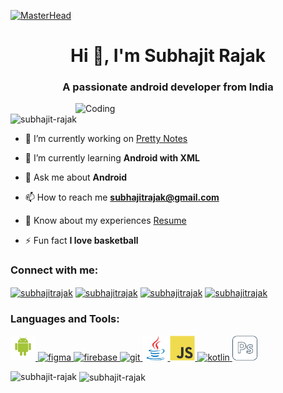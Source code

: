 [![MasterHead](https://1.bp.blogspot.com/-7A4WynwLsMw/XbBpCXG8fHI/AAAAAAAAMt4/uOa1bpLskYgrwGbllhSu2SDj_Mig8SXJQCLcBGAsYHQ/s1600/2000_600px.gif)](https://rishavchanda.io)
<h1 align="center">Hi 👋, I'm Subhajit Rajak</h1>
<h3 align="center">A passionate android developer from India</h3>
<img align="right" alt="Coding" width="400" src="https://camo.githubusercontent.com/10b2d4e80487e1d9cd086ce8619e15740a1bd22c6462f6be13df93ee684deb7b/68747470733a2f2f616e616c7974696373696e6469616d61672e636f6d2f77702d636f6e74656e742f75706c6f6164732f323031382f31322f646576656c6f7065722d6472696262626c652e676966">

<p align="left"> <img src="https://komarev.com/ghpvc/?username=subhajit-rajak&label=Profile%20views&color=0e75b6&style=flat" alt="subhajit-rajak" /> </p>


- 🔭 I’m currently working on [Pretty Notes](https://github.com/subhajit-rajak/pretty-notes)

- 🌱 I’m currently learning **Android with XML**

- 💬 Ask me about **Android**

- 📫 How to reach me **subhajitrajak@gmail.com**

- 📄 Know about my experiences [Resume](https://drive.google.com/file/d/15ZKjgX_ENMxOdIvxpHM8HKdFlGxSP1qO/view?usp=sharing)

- ⚡ Fun fact **I love basketball**

<h3 align="left">Connect with me:</h3>
<p align="left">
<a href="https://linkedin.com/in/subhajitrajak" target="blank"><img align="center" src="https://raw.githubusercontent.com/rahuldkjain/github-profile-readme-generator/master/src/images/icons/Social/linked-in-alt.svg" alt="subhajitrajak" height="30" width="40" /></a>
<a href="https://www.leetcode.com/subhajitrajak" target="blank"><img align="center" src="https://raw.githubusercontent.com/rahuldkjain/github-profile-readme-generator/master/src/images/icons/Social/leet-code.svg" alt="subhajitrajak" height="30" width="40" /></a>
<a href="https://auth.geeksforgeeks.org/user/subhajitrajak" target="blank"><img align="center" src="https://raw.githubusercontent.com/rahuldkjain/github-profile-readme-generator/master/src/images/icons/Social/geeks-for-geeks.svg" alt="subhajitrajak" height="30" width="40" /></a>
<a href="https://dev.to/subhajitrajak" target="blank"><img align="center" src="https://raw.githubusercontent.com/rahuldkjain/github-profile-readme-generator/master/src/images/icons/Social/devto.svg" alt="subhajitrajak" height="30" width="40" /></a>
</p>

<h3 align="left">Languages and Tools:</h3>
<p align="left"> <a href="https://developer.android.com" target="_blank" rel="noreferrer"> <img src="https://raw.githubusercontent.com/devicons/devicon/master/icons/android/android-original-wordmark.svg" alt="android" width="40" height="40"/> </a> <a href="https://www.figma.com/" target="_blank" rel="noreferrer"> <img src="https://www.vectorlogo.zone/logos/figma/figma-icon.svg" alt="figma" width="40" height="40"/> </a> <a href="https://firebase.google.com/" target="_blank" rel="noreferrer"> <img src="https://www.vectorlogo.zone/logos/firebase/firebase-icon.svg" alt="firebase" width="40" height="40"/> </a> <a href="https://git-scm.com/" target="_blank" rel="noreferrer"> <img src="https://www.vectorlogo.zone/logos/git-scm/git-scm-icon.svg" alt="git" width="40" height="40"/> </a> <a href="https://www.java.com" target="_blank" rel="noreferrer"> <img src="https://raw.githubusercontent.com/devicons/devicon/master/icons/java/java-original.svg" alt="java" width="40" height="40"/> </a> <a href="https://developer.mozilla.org/en-US/docs/Web/JavaScript" target="_blank" rel="noreferrer"> <img src="https://raw.githubusercontent.com/devicons/devicon/master/icons/javascript/javascript-original.svg" alt="javascript" width="40" height="40"/> </a> <a href="https://kotlinlang.org" target="_blank" rel="noreferrer"> <img src="https://www.vectorlogo.zone/logos/kotlinlang/kotlinlang-icon.svg" alt="kotlin" width="40" height="40"/> </a> <a href="https://www.photoshop.com/en" target="_blank" rel="noreferrer"> <img src="https://raw.githubusercontent.com/devicons/devicon/master/icons/photoshop/photoshop-line.svg" alt="photoshop" width="40" height="40"/> </a> </p>

<p><img align="left" src="https://github-readme-stats.vercel.app/api/top-langs?username=subhajit-rajak&show_icons=true&locale=en&layout=compact" alt="subhajit-rajak" /></p>

<p>&nbsp;<img align="center" src="https://github-readme-stats.vercel.app/api?username=subhajit-rajak&show_icons=true&locale=en" alt="subhajit-rajak" /></p>
